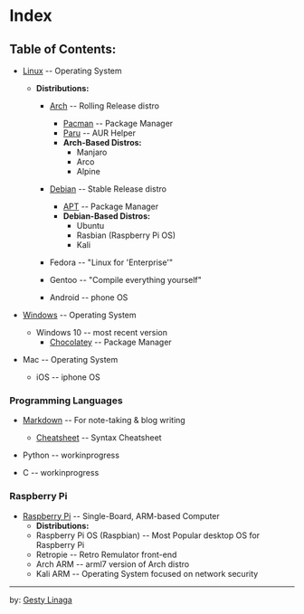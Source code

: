# Index
## Table of Contents:

+ [Linux](Linux.md) -- Operating System

    * **Distributions:**
        + [Arch](Arch.md) -- Rolling Release distro
            - [Pacman](Pacman.md) -- Package Manager
            - [Paru](Paru.md) -- AUR Helper
            - **Arch-Based Distros:**
                + Manjaro
                + Arco
                + Alpine
        + [Debian](Debian.md) -- Stable Release distro
            - [APT](APT.md) -- Package Manager
            - **Debian-Based Distros:**
                + Ubuntu
                + Rasbian (Raspberry Pi OS)
                + Kali

        + Fedora -- "Linux for 'Enterprise'"
    
        + Gentoo -- "Compile everything yourself"
    
        + Android -- phone OS

+ [Windows](Windows.md) -- Operating System
    * Windows 10 -- most recent version
        - [Chocolatey](Chocolatey.md) -- Package Manager

+ Mac -- Operating System
    - iOS -- iphone OS

### Programming Languages

+ [Markdown](Markdown.md) -- For note-taking & blog writing
    - [Cheatsheet](mdCheatsheet.md) -- Syntax Cheatsheet

+ Python -- workinprogress

+ C -- workinprogress

### Raspberry Pi
+ [Raspberry Pi](RaspberryPi.md) -- Single-Board, ARM-based Computer
    - **Distributions:**
    + Raspberry Pi OS (Raspbian) -- Most Popular desktop OS for Raspberry Pi
    + Retropie -- Retro Remulator front-end
    + Arch ARM -- arml7 version of Arch distro
    + Kali ARM -- Operating System focused on network security

---

by: [Gesty Linaga](https://github.com/gestylinaga)

